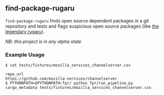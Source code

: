 ## find-package-rugaru

`find-package-rugaru` finds open source dependent packages in a git
repository and tests and flags suspicious open source packages (like
[the legendary rugaru](https://en.wikipedia.org/wiki/Rougarou)).

*NB: this project is in any alpha state*

### Example Usage

```console
$ cat tests/fixtures/mozilla_services_channelserver.csv

repo_url
https://github.com/mozilla-services/channelserver
$ PYTHONPATH=$PYTHONPATH:fpr/ python fpr/run_pipeline.py cargo_metadata tests/fixtures/mozilla_services_channelserver.csv
```
